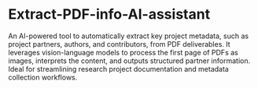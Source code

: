 # Extract-PDF-info-AI-assistant

An AI-powered tool to automatically extract key project metadata, such as project partners, authors, and contributors, from PDF deliverables.
It leverages vision-language models to process the first page of PDFs as images, interprets the content, and outputs structured partner information.
Ideal for streamlining research project documentation and metadata collection workflows.
